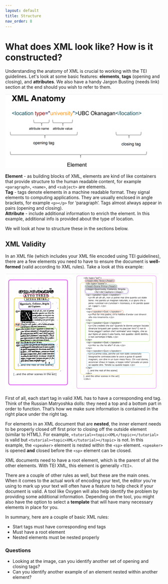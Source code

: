 ```yaml
---
layout: default
title: Structure
nav_order: 8
---
```

# What does XML look like? How is it constructed?

Understanding the anatomy of XML is crucial to working with the TEI guidelines. Let's look at some basic features: **elements**, **tags** (opening and closing), and **attributes**. We also have a handy Jargon Busting (needs link) section at the end should you wish to refer to them. 

![Depiction of the structure of an XML element, tag, and attribute](./images/xml-anatomy.png)

**Element** - as building blocks of XML, elements are kind of like containers that provide structure to the human readable content, for example `<paragraph>`, `<name>`, and `<subject>` are elements. <br>
**Tag** - tags denote elements in a machine readable format. They signal elements to computing applications. They are usually enclosed in angle brackets, for example `<p></p>` for ‘paragraph’. Tags almost always appear in pairs (opening and closing). <br>
**Attribute** - include additional information to enrich the element. In this example, additional info is provided about the type of location. <br>

We will look at how to structure these in the sections below.


## XML Validity

In an XML file (which includes your XML file encoded using TEI guidelines), there are a few elements you need to have to ensure the document is **well-formed** (valid according to XML rules). Take a look at this example:

![Depiction of a marked up play](./images/Formalization-Stanza.png)

First of all, each start tag in valid XML has to have a corresponding end tag. Think of the Russian Matryoshka dolls: they need a top and a bottom part in order to function. That’s how we make sure information is contained in the right place under the right tag.

For elements in an XML document that are **nested**, the inner element needs to be properly closed off first prior to closing off the outside element (similar to HTML). For example, `<tutorial><topic>XML</topic></tutorial>` is valid but `<tutorial><topic>XML</tutorial></topic>` is not. In this example, the `<speaker>` element is nested within the `<sp>` element. `<speaker>` is opened **and** closed before the `<sp>` element can be closed.

XML documents need to have a root element, which is the parent of all the other elements. With TEI XML, this element is generally `<TEI>`. 

There are a couple of other rules as well, but these are the main ones. When it comes to the actual work of encoding your text, the editor you're using to mark up your text will often have a feature to help check if your document is valid. A tool like Oxygen will also help identify the problem by providing some additional information. Depending on the tool, you might also have the option to select a **template** that will have many necessary elements in place for you. 

In summary, here are a couple of basic XML rules:
* Start tags must have corresponding end tags
* Must have a root element
* Nested elements must be nested properly

### Questions

* Looking at the image, can you identify another set of opening and closing tags?
* Can you identify another example of an element nested within another element?
